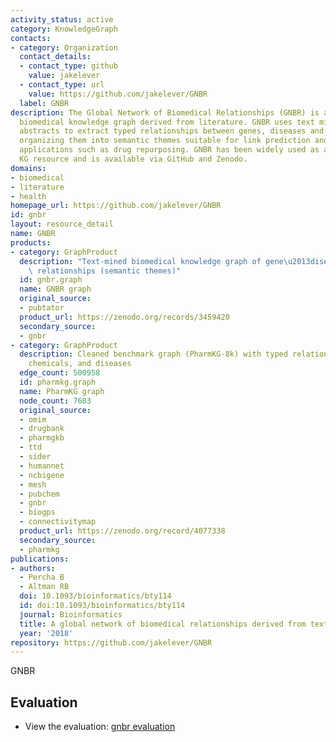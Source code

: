 ```yaml
---
activity_status: active
category: KnowledgeGraph
contacts:
- category: Organization
  contact_details:
  - contact_type: github
    value: jakelever
  - contact_type: url
    value: https://github.com/jakelever/GNBR
  label: GNBR
description: The Global Network of Biomedical Relationships (GNBR) is a large-scale
  biomedical knowledge graph derived from literature. GNBR uses text mining of PubMed
  abstracts to extract typed relationships between genes, diseases and drugs/chemicals,
  organizing them into semantic themes suitable for link prediction and downstream
  applications such as drug repurposing. GNBR has been widely used as a text-derived
  KG resource and is available via GitHub and Zenodo.
domains:
- biomedical
- literature
- health
homepage_url: https://github.com/jakelever/GNBR
id: gnbr
layout: resource_detail
name: GNBR
products:
- category: GraphProduct
  description: "Text-mined biomedical knowledge graph of gene\u2013disease\u2013drug\
    \ relationships (semantic themes)"
  id: gnbr.graph
  name: GNBR graph
  original_source:
  - pubtator
  product_url: https://zenodo.org/records/3459420
  secondary_source:
  - gnbr
- category: GraphProduct
  description: Cleaned benchmark graph (PharmKG-8k) with typed relations between genes,
    chemicals, and diseases
  edge_count: 500958
  id: pharmkg.graph
  name: PharmKG graph
  node_count: 7603
  original_source:
  - omim
  - drugbank
  - pharmgkb
  - ttd
  - sider
  - humannet
  - ncbigene
  - mesh
  - pubchem
  - gnbr
  - biogps
  - connectivitymap
  product_url: https://zenodo.org/record/4077338
  secondary_source:
  - pharmkg
publications:
- authors:
  - Percha B
  - Altman RB
  doi: 10.1093/bioinformatics/bty114
  id: doi:10.1093/bioinformatics/bty114
  journal: Bioinformatics
  title: A global network of biomedical relationships derived from text
  year: '2018'
repository: https://github.com/jakelever/GNBR
---
```

GNBR

## Evaluation

- View the evaluation: [gnbr evaluation](gnbr_eval.html)
